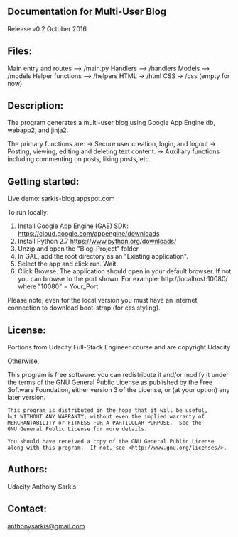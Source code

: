 
Documentation for Multi-User Blog
-------------
Release v0.2 October 2016


Files:
------------------------------------------------------------------------
Main entry and routes --> /main.py
Handlers --> /handlers
Models --> /models
Helper functions --> /helpers
HTML -> /html
CSS -> /css  (empty for now)


Description:
------------------------------------------------------------------------
The program generates a multi-user blog using Google App Engine db,
	webapp2, and jinja2. 

The primary functions are:
-> Secure user creation, login, and logout
-> Posting, viewing, editing and deleting text content.
-> Auxillary functions including commenting on posts, liking posts, etc.


Getting started:
------------------------------------------------------------------------
Live demo:
sarkis-blog.appspot.com

To run locally:
1. Install Google App Engine (GAE) SDK:
	https://cloud.google.com/appengine/downloads
2. Install Python 2.7
	https://www.python.org/downloads/
3. Unzip and open the "Blog-Project" folder
4. In GAE, add the root directory as an "Existing application".
5. Select the app and click run. Wait.
6. Click Browse. The application should open in your default browser.
	If not you can browse to the port shown. For example:
	http://localhost:10080/ where "10080" = Your_Port

Please note, even for the local version you must have an internet
	connection to download boot-strap (for css styling).

License:
------------------------------------------------------------------------

Portions from Udacity Full-Stack Engineer course and are copyright Udacity

Otherwise,

This program is free software: you can redistribute it and/or modify
    it under the terms of the GNU General Public License as published by
    the Free Software Foundation, either version 3 of the License, or
    (at your option) any later version.

    This program is distributed in the hope that it will be useful,
    but WITHOUT ANY WARRANTY; without even the implied warranty of
    MERCHANTABILITY or FITNESS FOR A PARTICULAR PURPOSE.  See the
    GNU General Public License for more details.

    You should have received a copy of the GNU General Public License
    along with this program.  If not, see <http://www.gnu.org/licenses/>.


Authors:
------------------------------------------------------------------------
Udacity
Anthony Sarkis


Contact:
------------------------------------------------------------------------
anthonysarkis@gmail.com


